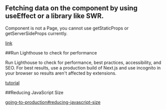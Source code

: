 ## Fetching data on the component by using useEffect or a library like SWR.

Component is not a Page, you cannot use getStaticProps or getServerSideProps currently.

[link](https://nextjs.org/docs/basic-features/layouts#data-fetching)

##Run Lighthouse to check for performance

Run Lighthouse to check for performance, best practices, accessibility, and SEO. For best results, use a production build of Next.js and use incognito in your browser so results aren't affected by extensions.

[tutorial](https://developer.chrome.com/docs/lighthouse/overview/)

##Reducing JavaScript Size

[going-to-production#reducing-javascript-size](https://nextjs.org/docs/going-to-production#reducing-javascript-size)